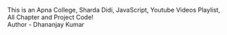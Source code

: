 This is an Apna College, Sharda Didi, JavaScript, Youtube Videos Playlist, All Chapter and Project Code!
<br>
Author - Dhananjay Kumar